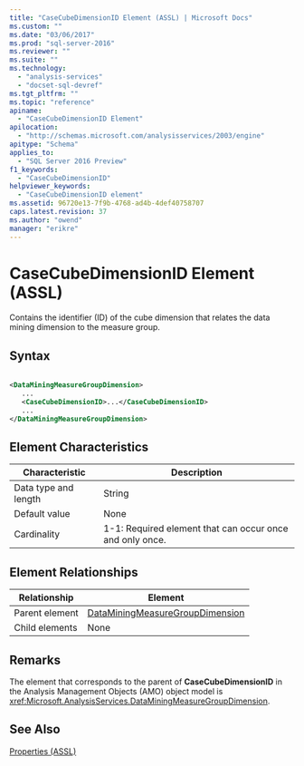 ```yaml
---
title: "CaseCubeDimensionID Element (ASSL) | Microsoft Docs"
ms.custom: ""
ms.date: "03/06/2017"
ms.prod: "sql-server-2016"
ms.reviewer: ""
ms.suite: ""
ms.technology: 
  - "analysis-services"
  - "docset-sql-devref"
ms.tgt_pltfrm: ""
ms.topic: "reference"
apiname: 
  - "CaseCubeDimensionID Element"
apilocation: 
  - "http://schemas.microsoft.com/analysisservices/2003/engine"
apitype: "Schema"
applies_to: 
  - "SQL Server 2016 Preview"
f1_keywords: 
  - "CaseCubeDimensionID"
helpviewer_keywords: 
  - "CaseCubeDimensionID element"
ms.assetid: 96720e13-7f9b-4768-ad4b-4def40758707
caps.latest.revision: 37
ms.author: "owend"
manager: "erikre"
---
```

# CaseCubeDimensionID Element (ASSL)
  Contains the identifier (ID) of the cube dimension that relates the data mining dimension to the measure group.  
  
## Syntax  
  
```xml  
  
<DataMiningMeasureGroupDimension>  
   ...  
   <CaseCubeDimensionID>...</CaseCubeDimensionID>  
   ...  
</DataMiningMeasureGroupDimension>  
```  
  
## Element Characteristics  
  
|Characteristic|Description|  
|--------------------|-----------------|  
|Data type and length|String|  
|Default value|None|  
|Cardinality|1-1: Required element that can occur once and only once.|  
  
## Element Relationships  
  
|Relationship|Element|  
|------------------|-------------|  
|Parent element|[DataMiningMeasureGroupDimension](../../../analysis-services/scripting/data-type/dataminingmeasuregroupdimension-data-type-assl.md)|  
|Child elements|None|  
  
## Remarks  
 The element that corresponds to the parent of **CaseCubeDimensionID** in the Analysis Management Objects (AMO) object model is <xref:Microsoft.AnalysisServices.DataMiningMeasureGroupDimension>.  
  
## See Also  
 [Properties &#40;ASSL&#41;](../../../analysis-services/scripting/properties/properties-assl.md)  
  
  